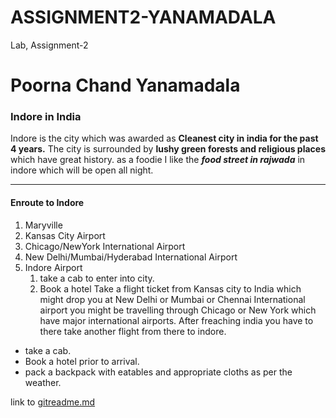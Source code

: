 # ASSIGNMENT2-YANAMADALA
Lab, Assignment-2

# Poorna Chand Yanamadala

### Indore in India
Indore is the city which was awarded as **Cleanest city in india for the past 4 years.** The city is surrounded by **lushy green forests and religious places** which have great history. as a foodie I like the ***food street in rajwada*** in indore which will be open all night.


***

#### Enroute to Indore

1. Maryville
2. Kansas City Airport
3. Chicago/NewYork International Airport
4. New Delhi/Mumbai/Hyderabad International Airport
5. Indore Airport
    1. take a cab to enter into city.
    2. Book a hotel 
Take a flight ticket from Kansas city to India which might drop you at New Delhi or Mumbai or Chennai International airport you might be travelling through Chicago or New York which have major international airports. After freaching india you have to there take another flight from there to indore.


* take a cab.
* Book a hotel prior to arrival.
* pack a backpack with eatables and appropriate cloths as per the weather.


link to [gitreadme.md](https://github.com/p00rna11/assignment2-Yanamadala.git)



